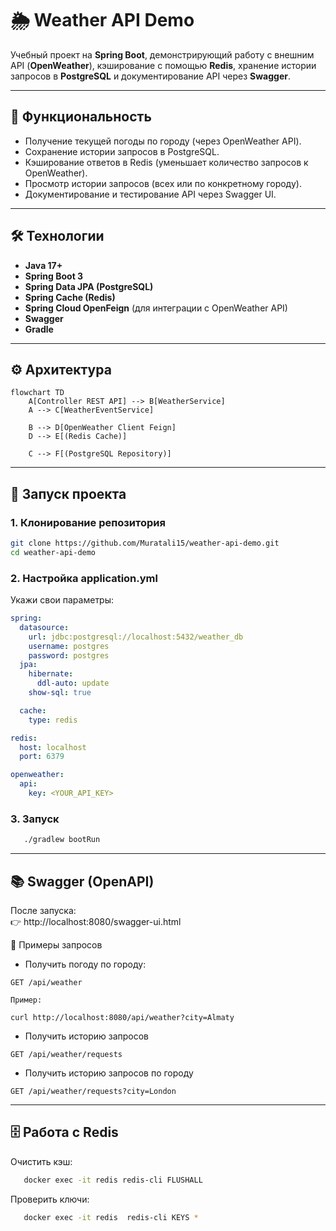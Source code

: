 # 🌦️ Weather API Demo

Учебный проект на **Spring Boot**, демонстрирующий работу с внешним API (**OpenWeather**), кэширование с помощью **Redis**, хранение истории запросов в **PostgreSQL** и документирование API через **Swagger**.

---

## 📌 Функциональность

- Получение текущей погоды по городу (через OpenWeather API).
- Сохранение истории запросов в PostgreSQL.
- Кэширование ответов в Redis (уменьшает количество запросов к OpenWeather).
- Просмотр истории запросов (всех или по конкретному городу).
- Документирование и тестирование API через Swagger UI.

---

## 🛠️ Технологии

- **Java 17+**
- **Spring Boot 3**
- **Spring Data JPA (PostgreSQL)**
- **Spring Cache (Redis)**
- **Spring Cloud OpenFeign** (для интеграции с OpenWeather API)
- **Swagger**
- **Gradle**

---

## ⚙️ Архитектура

```mermaid
flowchart TD
    A[Controller REST API] --> B[WeatherService]
    A --> C[WeatherEventService]

    B --> D[OpenWeather Client Feign]
    D --> E[(Redis Cache)]

    C --> F[(PostgreSQL Repository)] 
```
---

## 🚀 Запуск проекта

### 1. Клонирование репозитория
```bash
git clone https://github.com/Muratali15/weather-api-demo.git
cd weather-api-demo
```
### 2. Настройка application.yml
Укажи свои параметры:

```yaml
spring:
  datasource:
    url: jdbc:postgresql://localhost:5432/weather_db
    username: postgres
    password: postgres
  jpa:
    hibernate:
      ddl-auto: update
    show-sql: true

  cache:
    type: redis

redis:
  host: localhost
  port: 6379

openweather:
  api:
    key: <YOUR_API_KEY>
```

### 3. Запуск
```bash
   ./gradlew bootRun
```

---

## 📚 Swagger (OpenAPI)
После запуска:  
👉 http://localhost:8080/swagger-ui.html

🔑 Примеры запросов  
- Получить погоду по городу:
```http
GET /api/weather

Пример:

curl http://localhost:8080/api/weather?city=Almaty
```

- Получить историю запросов
```http
GET /api/weather/requests
```
- Получить историю запросов по городу
```http
GET /api/weather/requests?city=London
```

---


## 🗄️ Работа с Redis
Очистить кэш:

```bash
   docker exec -it redis redis-cli FLUSHALL
   ```
Проверить ключи:

```bash
   docker exec -it redis  redis-cli KEYS *
```
